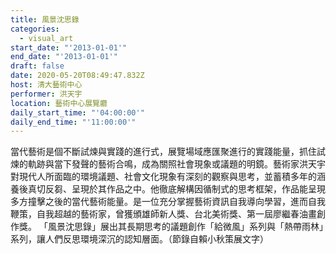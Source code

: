 ```yaml
---
title: 風景沈思錄 
categories:
  - visual_art
start_date: "'2013-01-01'"
end_date: "'2013-01-01'"
draft: false
date: 2020-05-20T08:49:47.832Z
host: 清大藝術中心
performer: 洪天宇
location: 藝術中心展覽廳
daily_start_time: "'04:00:00'"
daily_end_time: "'11:00:00'"
---
```


當代藝術是個不斷試煉與實踐的進行式，展覽場域應匯聚進行的實踐能量，抓住試煉的軌跡與當下發聲的藝術合鳴，成為關照社會現象或議題的明鏡。藝術家洪天宇對現代人所面臨的環境議題、社會文化現象有深刻的觀察與思考，並蓄積多年的涵養後真切反芻、呈現於其作品之中。他徹底解構因循制式的思考框架，作品能呈現多方撞擊之後的當代藝術能量。是一位充分掌握藝術資訊自我導向學習，進而自我鞭策，自我超越的藝術家，曾獲頒雄師新人獎、台北美術獎、第一屆廖繼春油畫創作獎。 「風景沈思錄」展出其長期思考的議題創作「給微風」系列與「熱帶雨林」系列，讓人們反思環境深沉的認知層面。（節錄自賴小秋策展文字）